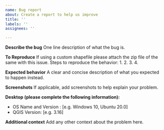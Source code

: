 ```yaml
---
name: Bug report
about: Create a report to help us improve
title: ''
labels: ''
assignees: ''

---
```


**Describe the bug**
One line description of what the bug is.

**To Reproduce**
If using a custom shapefile please attach the zip file of the same with this issue.
Steps to reproduce the behavior:
1. 
2. 
3. 
4. 

**Expected behavior**
A clear and concise description of what you expected to happen instead.

**Screenshots**
If applicable, add screenshots to help explain your problem.

**Desktop (please complete the following information):**
 - OS Name and Version : [e.g. Windows 10, Ubuntu 20.0]
 - QGIS Version:  [e.g. 3.16]

**Additional context**
Add any other context about the problem here.
